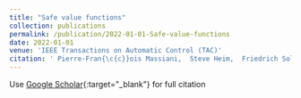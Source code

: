 ```yaml
---
title: "Safe value functions"
collection: publications
permalink: /publication/2022-01-01-Safe-value-functions
date: 2022-01-01
venue: 'IEEE Transactions on Automatic Control (TAC)'
citation: ' Pierre-Fran{\c{c}}ois Massiani,  Steve Heim,  Friedrich Solowjow,  Sebastian Trimpe, &quot;Safe value functions.&quot; IEEE Transactions on Automatic Control (TAC), 2022.'
---
```

Use [Google Scholar](https://scholar.google.com/scholar?q=Safe+value+functions){:target="_blank"} for full citation